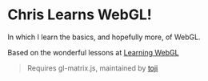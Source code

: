 Chris Learns WebGL!
===================

In which I learn the basics, and hopefully more, of WebGL.

Based on the wonderful lessons at [Learning WebGL](http://learningwebgl.com/blog/?page_id=1217)

>Requires gl-matrix.js, maintained by [toji](https://github.com/toji/gl-matrix)